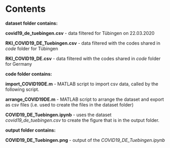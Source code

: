 # Contents

**dataset folder contains:**

**covid19_de_tuebingen.csv** - data filtered for Tübingen on 22.03.2020

**RKI_COVID19_DE_Tuebingen.csv** - data filtered with the codes shared in *code* folder for Tübingen

**RKI_COVID19_DE.csv** - data filtered with the codes shared in *code* folder for Germany

**code folder contains:**

**import_COVID19DE.m** - MATLAB script to import csv data, called by the following script.

**arrange_COVID19DE.m** - MATLAB script to arrange the dataset and export as csv files (i.e. used to create the files in the dataset folder)

**COVID19_DE_Tuebingen.ipynb** - uses the dataset *covid19_de_tuebingen.csv* to create the figure that is in the output folder. 

**output folder contains:**

**COVID19_DE_Tuebingen.png** - output of the *COVID19_DE_Tuebingen.ipynb*
